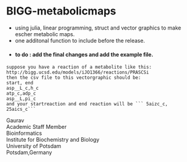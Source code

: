 # BIGG-metabolicmaps

- using julia, linear programming, struct and vector graphics to make escher metabolic maps. 
- one additonal function to include before the release.
- #### to do : add the final changes and add the example file. 
```
suppose you have a reaction of a metabolite like this: http://bigg.ucsd.edu/models/iJO1366/reactions/PRASCSi
then the csv file to this vectorgraphic should be:
start, end
asp__L_c,h_c
atp_c,adp_c
asp__L,pi_c
and your startreaction and end reaction will be ``` 5aizc_c, 25aics_c```
```

Gaurav \
Academic Staff Member \
Bioinformatics \
Institute for Biochemistry and Biology \
University of Potsdam \
Potsdam,Germany
